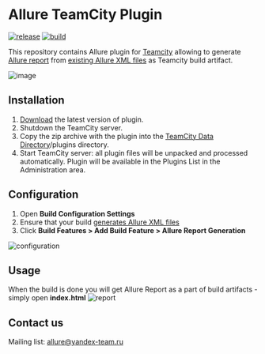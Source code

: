 # Allure TeamCity Plugin

[![release](http://github-release-version.herokuapp.com/github/allure-framework/allure-teamcity-plugin/release.svg?style=flat)](https://github.com/allure-framework/allure-teamcity-plugin/releases/latest) [![build](https://img.shields.io/jenkins/s/http/ci.qatools.ru/allure-teamcity-plugin_master-deploy.svg?style=flat)](http://ci.qatools.ru/job/allure-teamcity-plugin_master-deploy/lastBuild/)

This repository contains Allure plugin for [Teamcity](http://www.jetbrains.com/teamcity/) allowing to generate [Allure report](http://allure.qatools.ru) from [existing Allure XML files](https://github.com/allure-framework/allure-core/wiki#gathering-information-about-tests) as Teamcity build artifact.

![image](https://raw.github.com/allure-framework/allure-core/master/allure-dashboard.png)

## Installation

 1. [Download](https://github.com/allure-framework/allure-teamcity-plugin/releases/latest) the latest version of plugin.
 2. Shutdown the TeamCity server.
 3. Copy the zip archive with the plugin into the [TeamCity Data Directory](http://confluence.jetbrains.com/display/TCD8/TeamCity+Data+Directory)/plugins directory.
 4. Start TeamCity server: all plugin files will be unpacked and processed automatically. Plugin will be available in the Plugins List in the Administration area.

## Configuration

 1. Open **Build Configuration Settings**
 2. Ensure that your build [generates Allure XML files](https://github.com/allure-framework/allure-core/wiki#gathering-information-about-tests)
 3. Click **Build Features > Add Build Feature > Allure Report Generation**

![configuration](https://raw.githubusercontent.com/allure-framework/allure-teamcity-plugin/master/img/allure-configuration.png)

## Usage

When the build is done you will get Allure Report as a part of build artifacts - simply open **index.html**
![report](https://raw.githubusercontent.com/allure-framework/allure-teamcity-plugin/master/img/allure-report.png)

## Contact us
Mailing list: [allure@yandex-team.ru](mailto:allure@yandex-team.ru)
